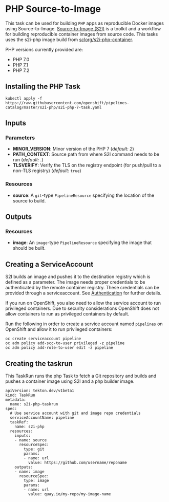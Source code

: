 # PHP Source-to-Image

This task can be used for building `PHP` apps as reproducible Docker 
images using Source-to-Image. [Source-to-Image (S2I)](https://github.com/openshift/source-to-image)
is a toolkit and a workflow for building reproducible container images
from source code. This tasks uses the s2i-php image build from [sclorg/s2i-php-container](https://github.com/sclorg/s2i-php-container).

PHP versions currently provided are:

- PHP 7.0
- PHP 7.1
- PHP 7.2

## Installing the PHP Task

```
kubectl apply -f https://raw.githubusercontent.com/openshift/pipelines-catalog/master/s2i-php/s2i-php-7-task.yaml
```

## Inputs

### Parameters

* **MINOR_VERSION**: Minor version of the PHP 7
  (_default: 2_)
* **PATH_CONTEXT**: Source path from where S2I command needs to be run
  (_default: ._)
* **TLSVERIFY**: Verify the TLS on the registry endpoint (for push/pull to a
  non-TLS registry) (_default:_ `true`)


### Resources

* **source**: A `git`-type `PipelineResource` specifying the location of the
  source to build.

## Outputs

### Resources

* **image**: An `image`-type `PipelineResource` specifying the image that should
  be built.

## Creating a ServiceAccount

S2I builds an image and pushes it to the destination registry which is
defined as a parameter. The image needs proper credentials to be 
authenticated by the remote container registry. These credentials can 
be provided through a serviceaccount. See [Authentication](https://github.com/tektoncd/pipeline/blob/master/docs/auth.md#basic-authentication-docker)
for further details.

If you run on OpenShift, you also need to allow the service
account to run privileged containers. Due to security considerations 
OpenShift does not allow containers to run as privileged containers 
by default.

Run the following in order to create a service account named
`pipelines` on OpenShift and allow it to run privileged containers:

```
oc create serviceaccount pipeline
oc adm policy add-scc-to-user privileged -z pipeline
oc adm policy add-role-to-user edit -z pipeline
```

## Creating the taskrun

This TaskRun runs the php Task to fetch a Git repository and builds and 
pushes a container image using S2I and a php builder image.

```
apiVersion: tekton.dev/v1beta1
kind: TaskRun
metadata:
  name: s2i-php-taskrun
spec:
  # Use service account with git and image repo credentials
  serviceAccountName: pipeline
  taskRef:
    name: s2i-php
  resources:
    inputs:
    - name: source
      resourceSpec:
        type: git
        params:
        - name: url
          value: https://github.com/username/reponame
    outputs:
    - name: image
      resourceSpec:
        type: image
        params:
        - name: url
          value: quay.io/my-repo/my-image-name
```